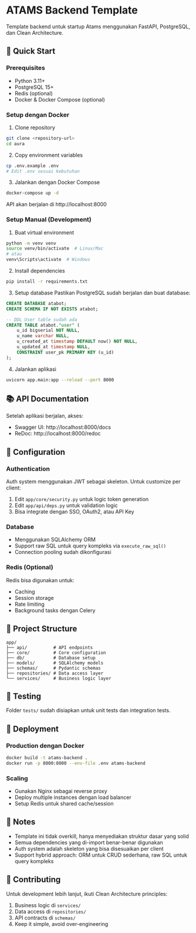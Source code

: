 # ATAMS Backend Template

Template backend untuk startup Atams menggunakan FastAPI, PostgreSQL, dan Clean Architecture.

## 🚀 Quick Start

### Prerequisites
- Python 3.11+
- PostgreSQL 15+
- Redis (optional)
- Docker & Docker Compose (optional)

### Setup dengan Docker

1. Clone repository
```bash
git clone <repository-url>
cd aura
```

2. Copy environment variables
```bash
cp .env.example .env
# Edit .env sesuai kebutuhan
```

3. Jalankan dengan Docker Compose
```bash
docker-compose up -d
```

API akan berjalan di http://localhost:8000

### Setup Manual (Development)

1. Buat virtual environment
```bash
python -m venv venv
source venv/bin/activate  # Linux/Mac
# atau
venv\Scripts\activate  # Windows
```

2. Install dependencies
```bash
pip install -r requirements.txt
```

3. Setup database
Pastikan PostgreSQL sudah berjalan dan buat database:
```sql
CREATE DATABASE atabot;
CREATE SCHEMA IF NOT EXISTS atabot;

-- DDL User table sudah ada
CREATE TABLE atabot."user" (
    u_id bigserial NOT NULL,
    u_name varchar NULL,
    u_created_at timestamp DEFAULT now() NOT NULL,
    u_updated_at timestamp NULL,
    CONSTRAINT user_pk PRIMARY KEY (u_id)
);
```

4. Jalankan aplikasi
```bash
uvicorn app.main:app --reload --port 8000
```

## 📚 API Documentation

Setelah aplikasi berjalan, akses:
- Swagger UI: http://localhost:8000/docs
- ReDoc: http://localhost:8000/redoc

## 🔧 Configuration

### Authentication
Auth system menggunakan JWT sebagai skeleton. Untuk customize per client:
1. Edit `app/core/security.py` untuk logic token generation
2. Edit `app/api/deps.py` untuk validation logic
3. Bisa integrate dengan SSO, OAuth2, atau API Key

### Database
- Menggunakan SQLAlchemy ORM
- Support raw SQL untuk query kompleks via `execute_raw_sql()`
- Connection pooling sudah dikonfigurasi

### Redis (Optional)
Redis bisa digunakan untuk:
- Caching
- Session storage
- Rate limiting
- Background tasks dengan Celery

## 📁 Project Structure

```
app/
├── api/          # API endpoints
├── core/         # Core configuration
├── db/           # Database setup
├── models/       # SQLAlchemy models
├── schemas/      # Pydantic schemas
├── repositories/ # Data access layer
└── services/     # Business logic layer
```

## 🧪 Testing

Folder `tests/` sudah disiapkan untuk unit tests dan integration tests.

## 🚢 Deployment

### Production dengan Docker
```bash
docker build -t atams-backend .
docker run -p 8000:8000 --env-file .env atams-backend
```

### Scaling
- Gunakan Nginx sebagai reverse proxy
- Deploy multiple instances dengan load balancer
- Setup Redis untuk shared cache/session

## 📝 Notes

- Template ini tidak overkill, hanya menyediakan struktur dasar yang solid
- Semua dependencies yang di-import benar-benar digunakan
- Auth system adalah skeleton yang bisa disesuaikan per client
- Support hybrid approach: ORM untuk CRUD sederhana, raw SQL untuk query kompleks

## 👥 Contributing

Untuk development lebih lanjut, ikuti Clean Architecture principles:
1. Business logic di `services/`
2. Data access di `repositories/`
3. API contracts di `schemas/`
4. Keep it simple, avoid over-engineering
